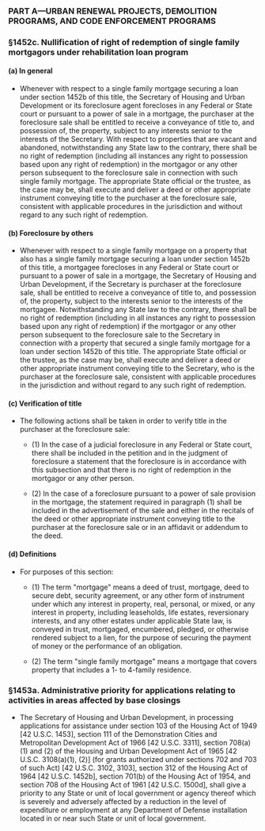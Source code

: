 ### PART A—URBAN RENEWAL PROJECTS, DEMOLITION PROGRAMS, AND CODE ENFORCEMENT PROGRAMS

### §1452c. Nullification of right of redemption of single family mortgagors under rehabilitation loan program
#### (a) In general
* Whenever with respect to a single family mortgage securing a loan under section 1452b of this title, the Secretary of Housing and Urban Development or its foreclosure agent forecloses in any Federal or State court or pursuant to a power of sale in a mortgage, the purchaser at the foreclosure sale shall be entitled to receive a conveyance of title to, and possession of, the property, subject to any interests senior to the interests of the Secretary. With respect to properties that are vacant and abandoned, notwithstanding any State law to the contrary, there shall be no right of redemption (including all instances any right to possession based upon any right of redemption) in the mortgagor or any other person subsequent to the foreclosure sale in connection with such single family mortgage. The appropriate State official or the trustee, as the case may be, shall execute and deliver a deed or other appropriate instrument conveying title to the purchaser at the foreclosure sale, consistent with applicable procedures in the jurisdiction and without regard to any such right of redemption.

#### (b) Foreclosure by others
* Whenever with respect to a single family mortgage on a property that also has a single family mortgage securing a loan under section 1452b of this title, a mortgagee forecloses in any Federal or State court or pursuant to a power of sale in a mortgage, the Secretary of Housing and Urban Development, if the Secretary is purchaser at the foreclosure sale, shall be entitled to receive a conveyance of title to, and possession of, the property, subject to the interests senior to the interests of the mortgagee. Notwithstanding any State law to the contrary, there shall be no right of redemption (including in all instances any right to possession based upon any right of redemption) if the mortgagor or any other person subsequent to the foreclosure sale to the Secretary in connection with a property that secured a single family mortgage for a loan under section 1452b of this title. The appropriate State official or the trustee, as the case may be, shall execute and deliver a deed or other appropriate instrument conveying title to the Secretary, who is the purchaser at the foreclosure sale, consistent with applicable procedures in the jurisdiction and without regard to any such right of redemption.

#### (c) Verification of title
* The following actions shall be taken in order to verify title in the purchaser at the foreclosure sale:

  * (1) In the case of a judicial foreclosure in any Federal or State court, there shall be included in the petition and in the judgment of foreclosure a statement that the foreclosure is in accordance with this subsection and that there is no right of redemption in the mortgagor or any other person.

  * (2) In the case of a foreclosure pursuant to a power of sale provision in the mortgage, the statement required in paragraph (1) shall be included in the advertisement of the sale and either in the recitals of the deed or other appropriate instrument conveying title to the purchaser at the foreclosure sale or in an affidavit or addendum to the deed.

#### (d) Definitions
* For purposes of this section:

  * (1) The term "mortgage" means a deed of trust, mortgage, deed to secure debt, security agreement, or any other form of instrument under which any interest in property, real, personal, or mixed, or any interest in property, including leaseholds, life estates, reversionary interests, and any other estates under applicable State law, is conveyed in trust, mortgaged, encumbered, pledged, or otherwise rendered subject to a lien, for the purpose of securing the payment of money or the performance of an obligation.

  * (2) The term "single family mortgage" means a mortgage that covers property that includes a 1- to 4-family residence.

### §1453a. Administrative priority for applications relating to activities in areas affected by base closings
* The Secretary of Housing and Urban Development, in processing applications for assistance under section 103 of the Housing Act of 1949 [42 U.S.C. 1453], section 111 of the Demonstration Cities and Metropolitan Development Act of 1966 [42 U.S.C. 3311], section 708(a)(1) and (2) of the Housing and Urban Development Act of 1965 [42 U.S.C. 3108(a)(1), (2)] (for grants authorized under sections 702 and 703 of such Act) [42 U.S.C. 3102, 3103], section 312 of the Housing Act of 1964 [42 U.S.C. 1452b], section 701(b) of the Housing Act of 1954, and section 708 of the Housing Act of 1961 [42 U.S.C. 1500d], shall give a priority to any State or unit of local government or agency thereof which is severely and adversely affected by a reduction in the level of expenditure or employment at any Department of Defense installation located in or near such State or unit of local government.